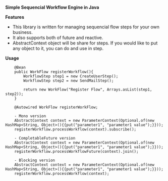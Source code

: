 **Simple Sequencial Workflow Engine in Java**

**Features**
- This library is written for managing sequencial flow steps for your own business.
- It also supports both of future and reactive.
- AbstractContext object will be share for steps. If you would like to put any object to it, you can do and use in step.

**Usage**

```
    @Bean
    public WorkFlow registerWorkflow(){
        WorkflowStep step1 = new CreateUserStep();
        WorkflowStep step2 = new SendMailStep();

        return new WorkFlow("Register Flow", Arrays.asList(step1, step2));
    }

```

```
    @Autowired WorkFlow registerWorkFlow;

    - Mono version
    AbstractContext context = new ParameterContext(Optional.of(new HashMap<String, Object>(){{put("parameter1", "parameter1 value");}}));
    registerWorkflow.processWorkflow(context).subscribe();

    - CompletableFuture version
    AbstractContext context = new ParameterContext(Optional.of(new HashMap<String, Object>(){{put("parameter1", "parameter1 value");}}));
    registerWorkflow.processWorkflowFuture(context).join();

    - Blocking version
    AbstractContext context = new ParameterContext(Optional.of(new HashMap<String, Object>(){{put("parameter1", "parameter1 value");}}));
    registerWorkflow.processWorkflow(context);
    
        
```

